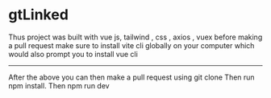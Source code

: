 # gtLinked
Thus project was built with vue js, tailwind , css , axios , vuex
before making a pull request make sure to install vite cli globally on your computer which would also  prompt you to install vue cli

************
After the above you can then make a pull request using
git clone <url>
Then run  npm install.
Then npm run dev
